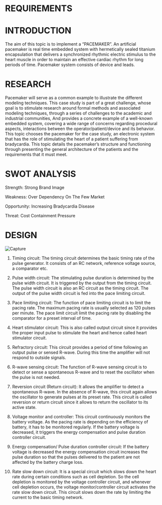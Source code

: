 # REQUIREMENTS

# INTRODUCTION
 
The aim of this topic is to implement a “PACEMAKER”. An artificial pacemaker is real time embedded system with hermetically sealed titanium encapsulation that delivers a synchronized rhythmic electric stimulus to the heart muscle in order to maintain an effective cardiac rhythm for long periods of time. Pacemaker system consists of device and leads. 

# RESEARCH

Pacemaker will serve as a common example to illustrate the different modeling techniques. This case study is part of a great challenge, whose goal is to stimulate research around formal methods and associated modeling techniques, through a series of challenges to the academic and industrial communities, And provides a concrete example of a well-known embedded system, covering a wide range of concerns regarding procedural aspects, interactions between the operator/patient/device and its behavior. This topic chooses the pacemaker for the case study, an electronic system that has the role of stimulating the heart of a patient suffering from bradycardia. This topic details the pacemaker’s structure and functioning through presenting the general architecture of the patients and the requirements that it must meet.

# SWOT ANALYSIS

Strength:
Strong Brand Image

Weakness:
Over Dependency On The Few Market

Opportunity:
Increasing Bradycardia Disease

Threat:
Cost Containment Pressure

# DESIGN
![Capture](https://user-images.githubusercontent.com/98867749/154887560-2362e103-2f85-4675-aaea-c46c6f35ed9a.PNG)

1) Timing circuit: 
The timing circuit determines the basic timing rate of the pulse generator. It consists of an RC network, reference voltage source, a comparator etc.

2) Pulse width circuit: 
The stimulating pulse duration is determined by the pulse width circuit. It is triggered by the output from the timing circuit. The pulse width circuit is also an RC circuit as the timing circuit. The output of the pulse width circuit is fed into the pace limiting circuit. 

3) Pace limiting circuit: 
The function of pace limiting circuit is to limit the pacing rate. The maximum pacing rate is usually selected as 120 pulses per minute. The pace limit circuit limit the pacing rate by disabling the comparator for a preset interval of time.

4) Heart stimulator circuit: 
This is also called output circuit since it provides the proper input pulse to stimulate the heart and hence called heart stimulator circuit.

5) Refractory circuit: 
This circuit provides a period of time following an output pulse or sensed R-wave. During this time the amplifier will not respond to outside signals.

6) R-wave sensing circuit: 
The function of R-wave sensing circuit is to detect or sense a spontaneous R-wave and to reset the oscillator when the pulse is not needed.

 7) Reversion circuit (Return circuit): 
It allows the amplifier to detect a spontaneous R-wave. In the absence of R-wave, this circuit again allows the oscillator to generate pulses at its preset rate. This circuit is called reversion or return circuit since it allows to return the oscillator to its active state.

8) Voltage monitor and controller: 
This circuit continuously monitors the battery voltage. As the pacing rate is depending on the efficiency of battery, it has to be monitored regularly. If the battery voltage is decreased, it triggers the energy compensation and pulse duration controller circuit.

9) Energy compensation/ Pulse duration controller circuit: 
If the battery voltage is decreased the energy compensation circuit increases the pulse duration so that the pulses delivered to the patient are not affected by the battery charge loss.

10) Rate slow down circuit: 
It is a special circuit which slows down the heart rate during certain conditions such as cell depletion. So the cell depletion is monitored by the voltage controller circuit, and whenever cell depletion occurs, the voltage monitor/controller circuit activates the rate slow down circuit. This circuit slows down the rate by limiting the current to the basic timing network.
